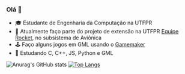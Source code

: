 ### Olá 👋

- 🎓 Estudante de Engenharia da Computação na UTFPR
- 🚀 Atualmente faço parte do projeto de extensão na UTFPR [Equipe Rocket](https://www.instagram.com/erocketutfpr/?img_index=1), no subsistema de Aviônica
- 🕹️ Faço alguns jogos em GML usando o [Gamemaker](https://gamemaker.io/pt-BR)
- 🌱 Estudando C, C++, JS, Python e GML

![Anurag's GitHub stats](https://github-readme-stats.vercel.app/api?username=mateusmcamargo&hide=stars&show_icons=true&bg_color=ffffff&title_color=FF0053&text_color=777777&icon_color=E72C61&hide_border=true)
[![Top Langs](https://github-readme-stats.vercel.app/api/top-langs/?username=mateusmcamargo&layout=compact&bg_color=ffffff&title_color=FF0053&text_color=777777&hide_border=true)](https://github.com/anuraghazra/github-readme-stats)
